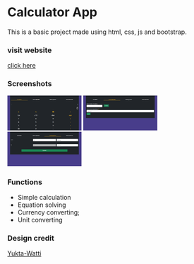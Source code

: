# Calculator App
This is a basic project made using html, css, js and bootstrap.

### visit website
[click here](https://rishikesh-kumar-7258.github.io/calculator/)

### Screenshots
<p floa="left">
<img src="images/Screenshot_1.png" alt="Image1" width="33.33%">
<img src="images/Screenshot_2.png" alt="Image2" width="33.33%">
<img src="images/Screenshot_3.png" alt="Image3" width="33.33%">
</p>

### Functions
* Simple calculation
* Equation solving
* Currency converting;
* Unit converting

### Design credit
[Yukta-Watti](https://github.com/Yukta-Watti)